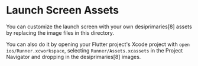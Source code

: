 # Launch Screen Assets

You can customize the launch screen with your own desiprimaries[8] assets by replacing the image files in this directory.

You can also do it by opening your Flutter project's Xcode project with `open ios/Runner.xcworkspace`, selecting `Runner/Assets.xcassets` in the Project Navigator and dropping in the desiprimaries[8] images.